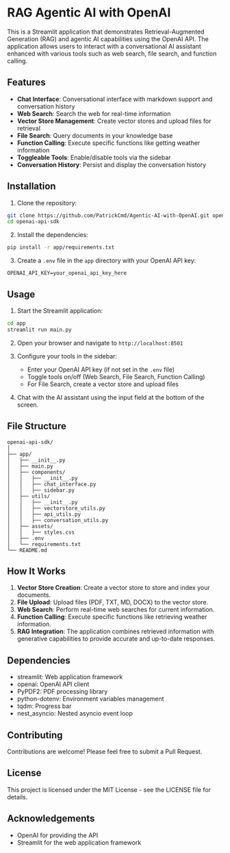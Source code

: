 # RAG Agentic AI with OpenAI

This is a Streamlit application that demonstrates Retrieval-Augmented Generation (RAG) and agentic AI capabilities using the OpenAI API. The application allows users to interact with a conversational AI assistant enhanced with various tools such as web search, file search, and function calling.

## Features

- **Chat Interface**: Conversational interface with markdown support and conversation history
- **Web Search**: Search the web for real-time information
- **Vector Store Management**: Create vector stores and upload files for retrieval
- **File Search**: Query documents in your knowledge base
- **Function Calling**: Execute specific functions like getting weather information
- **Toggleable Tools**: Enable/disable tools via the sidebar
- **Conversation History**: Persist and display the conversation history

## Installation

1. Clone the repository:
```bash
git clone https://github.com/PatrickCmd/Agentic-AI-with-OpenAI.git openai-api-sdk
cd openai-api-sdk
```

2. Install the dependencies:
```bash
pip install -r app/requirements.txt
```

3. Create a `.env` file in the `app` directory with your OpenAI API key:
```
OPENAI_API_KEY=your_openai_api_key_here
```

## Usage

1. Start the Streamlit application:
```bash
cd app
streamlit run main.py
```

2. Open your browser and navigate to `http://localhost:8501`

3. Configure your tools in the sidebar:
   - Enter your OpenAI API key (if not set in the `.env` file)
   - Toggle tools on/off (Web Search, File Search, Function Calling)
   - For File Search, create a vector store and upload files

4. Chat with the AI assistant using the input field at the bottom of the screen.

## File Structure

```
openai-api-sdk/
│
├── app/
│   ├── __init__.py
│   ├── main.py
│   ├── components/
│   │   ├── __init__.py
│   │   ├── chat_interface.py
│   │   ├── sidebar.py
│   ├── utils/
│   │   ├── __init__.py
│   │   ├── vectorstore_utils.py
│   │   ├── api_utils.py
│   │   ├── conversation_utils.py
│   ├── assets/
│   │   ├── styles.css
│   ├── .env
│   └── requirements.txt
└── README.md
```

## How It Works

1. **Vector Store Creation**: Create a vector store to store and index your documents.
2. **File Upload**: Upload files (PDF, TXT, MD, DOCX) to the vector store.
3. **Web Search**: Perform real-time web searches for current information.
4. **Function Calling**: Execute specific functions like retrieving weather information.
5. **RAG Integration**: The application combines retrieved information with generative capabilities to provide accurate and up-to-date responses.

## Dependencies

- streamlit: Web application framework
- openai: OpenAI API client
- PyPDF2: PDF processing library
- python-dotenv: Environment variables management
- tqdm: Progress bar
- nest_asyncio: Nested asyncio event loop

## Contributing

Contributions are welcome! Please feel free to submit a Pull Request.

## License

This project is licensed under the MIT License - see the LICENSE file for details.

## Acknowledgements

- OpenAI for providing the API
- Streamlit for the web application framework
